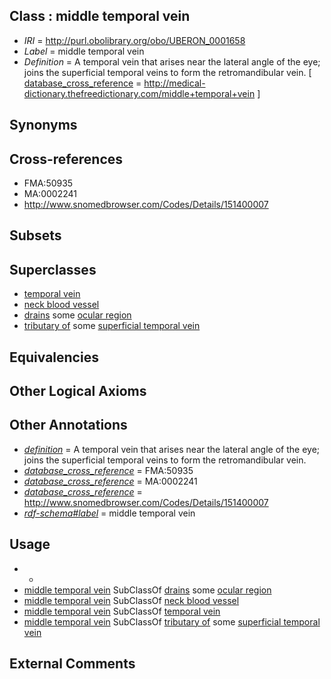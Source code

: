 
## Class : middle temporal vein

 * *IRI* = http://purl.obolibrary.org/obo/UBERON_0001658
 * *Label* = middle temporal vein
 * *Definition* = A temporal vein that arises near the lateral angle of the eye; joins the superficial temporal veins to form the retromandibular vein. [ [database_cross_reference](../../ef/oboInOwl#hasDbXref.md) = http://medical-dictionary.thefreedictionary.com/middle+temporal+vein ]

## Synonyms


## Cross-references

 * FMA:50935
 * MA:0002241
 * http://www.snomedbrowser.com/Codes/Details/151400007

## Subsets


## Superclasses

 * [temporal vein](../../UBERON/71/UBERON_0001671.md)
 * [neck blood vessel](../../UBERON/02/UBERON_0003502.md)
 * [drains](../../RO/79/RO_0002179.md) some [ocular region](../../UBERON/88/UBERON_0004088.md)
 * [tributary of](../../RO/76/RO_0002376.md) some [superficial temporal vein](../../UBERON/57/UBERON_0001657.md)

## Equivalencies


## Other Logical Axioms


## Other Annotations

 * *[definition](../../IAO/15/IAO_0000115.md)* = A temporal vein that arises near the lateral angle of the eye; joins the superficial temporal veins to form the retromandibular vein.
 * *[database_cross_reference](../../ef/oboInOwl#hasDbXref.md)* = FMA:50935
 * *[database_cross_reference](../../ef/oboInOwl#hasDbXref.md)* = MA:0002241
 * *[database_cross_reference](../../ef/oboInOwl#hasDbXref.md)* = http://www.snomedbrowser.com/Codes/Details/151400007
 * *[rdf-schema#label](../../el/rdf-schema#label.md)* = middle temporal vein

## Usage

 * -
 * [middle temporal vein](../../UBERON/58/UBERON_0001658.md) SubClassOf [drains](../../RO/79/RO_0002179.md) some [ocular region](../../UBERON/88/UBERON_0004088.md)
 * [middle temporal vein](../../UBERON/58/UBERON_0001658.md) SubClassOf [neck blood vessel](../../UBERON/02/UBERON_0003502.md)
 * [middle temporal vein](../../UBERON/58/UBERON_0001658.md) SubClassOf [temporal vein](../../UBERON/71/UBERON_0001671.md)
 * [middle temporal vein](../../UBERON/58/UBERON_0001658.md) SubClassOf [tributary of](../../RO/76/RO_0002376.md) some [superficial temporal vein](../../UBERON/57/UBERON_0001657.md)

## External Comments

